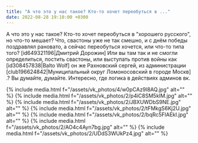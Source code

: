 ```yaml
---
title: "А что это у нас такое? Кто-то хочет переобуться в ..."
date: 2022-08-28 19:10:00 +0300
---
```


А что это у нас такое? Кто-то хочет переобуться в "хорошего русского", но что-то мешает?
Что, свастоны уже не так смешно, и с днём победы поздравлял рановато, а сейчас переобуться хочется, или что-то типа того? [id649321196|Дмитрий Дорожин]
Или вы там так и не смогли определиться, постить свастоны, или выступать против войны как [id308457838|Balto Wolf] он же Рахновский сергей, из администрации [club196624842|Муниципальный округ Ломоносовский в городе Москв] .?
Вы думайте, думайте.
Интересно, где логика в действиях админов вк.


{% include media.html f="/assets/vk_photos/4/w0pCAz9l8AQ.jpg" alt="" %}
{% include media.html f="/assets/vk_photos/2/p4iC8SM5kIM.jpg" alt="" %}
{% include media.html f="/assets/vk_photos/2/JBXUWDbS9NE.jpg" alt="" %}
{% include media.html f="/assets/vk_photos/2/tFMkgS6Kj2U.jpg" alt="" %}
{% include media.html f="/assets/vk_photos/2/bqRc5FlAEkI.jpg" alt="" %}
{% include media.html f="/assets/vk_photos/2/AO4c4Ayn7bg.jpg" alt="" %}
{% include media.html f="/assets/vk_photos/2/UDdS3WUkPz4.jpg" alt="" %}
